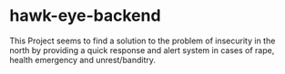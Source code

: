 # hawk-eye-backend
This Project seems to find a solution to the problem of insecurity in the north by providing a quick response and alert system in cases of rape, health emergency and unrest/banditry.

